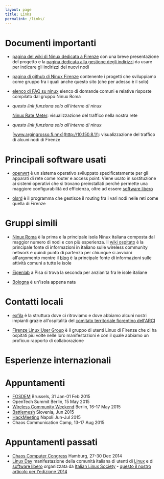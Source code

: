 ```yaml
---
layout: page
title: Links
permalink: /links/
---
```


# Documenti importanti

- [pagina del wiki di Ninux dedicata a Firenze](http://wiki.ninux.org/Firenze/)
  con una breve presentazione del progetto e la
  [pagina dedicata alla gestione degli indirizzi](http://wiki.ninux.org/Firenze/GestioneIndirizzi)
  da usare per indicare gli indirizzi dei nuovi nodi

- [pagina di github di Ninux Firenze](https://github.com/ninux-fi/)
  contenente i progetti che sviluppiamo come gruppo fra i quali anche
  questo sito (che per adesso è il solo)

- [elenco di FAQ su ninux](http://wiki.ninux.org/FAQ) elenco di
  domande comuni e relative risposte compilato dal gruppo Ninux Roma

- *questo link funziona solo all'interno di ninux*

  [Ninux Rate Meter](http://10.150.28.11): visualizzazione del traffico
  nella nostra rete

- *questo link funziona solo all'interno di ninux*

  [www.argingrosso.fi.nnx](http://10.150.8.1/): visualizzazione del
  traffico di alcuni nodi di Firenze
  
# Principali software usati

- [openwrt](http://wiki.openwrt.org) è un sistema operativo sviluppato
  specificatamente per gli apparati di rete come router e access
  point. Viene usato in sostituzione ai sistemi operativi che si
  trovano preinstallati perché permette una maggiore configurabilità
  ed efficienza, oltre ad essere
  [software libero](https://www.gnu.org/philosophy/free-sw.it.html)

- [olsrd](http://olsr.org) è il programma che gestisce il routing fra i
  vari nodi nelle reti come quella di Firenze

# Gruppi simili

- [Ninux Roma](http://www.ninux.org) è la prima e la principale isola
  Ninux italiana composta dal maggior numero di nodi e con più
  esperienza. Il [wiki ospitato](http://wiki.ninux.org) è la
  principale fonte di informazioni in italiano sulle wireless
  community network e quindi punto di partenza per chiunque si
  avvicini all'argomento mentre il [blog](http://blog.ninux.org) è la
  principale fonte di informazioni sulle attività comuni a tutte le
  isole

- [Eigenlab](http://www.eigenlab.org) a Pisa si trova la seconda per
  anzianità fra le isole italiane

- [Bologna](https://wiki.bologna.ninux.org/) è un'isola appena nata

# Contatti locali

- [exfila](http://www.exfila.it) è la struttura dove ci ritroviamo e
  dove abbiamo alcuni nostri impianti grazie all'ospitalità del
  [comitato territoriale fiorentino dell'ARCI](http://www.arcifirenze.it/)

- [Firenze Linux User Group](http://firenze.linux.it) è il  gruppo di
  utenti Linux di Firenze che ci ha ospitati più volte nelle loro
  manifestazioni e con il quale abbiamo un proficuo rapporto di
  collaborazione
  
# Esperienze internazionali

# Appuntamenti

- [FOSDEM](https://fosdem.org/2015/) Brussels, 31 Jan-01 Feb 2015
- OpenTech Summit Berlin, 15 May 2015
- [Wireless Community Weekend](http://wiki.freifunk.net/Wireless_Community_Weekend_2015) Berlin, 16-17 May 2015
- [Battlemesh](http://battlemesh.org/) Slovenia, Jun 2015
- [HackMeeting](http://www.hackmeeting.org) Napoli Jun-Jul 2015
- Chaos Communication Camp, 13-17 Aug 2015

# Appuntamenti passati
- [Chaos Computer Congress](https://events.ccc.de/congress/2014/wiki/Main_Page) Hamburg, 27-30 Dec 2014
- [Linux Day](http://www.linuxday.it) manifestazione della comunità
  italiana di utenti di [Linux](http://www.linux.com) e di
  [software libero](http://www.fsf.org) organizzata da
  [Italian Linux Society](http://www.ils.org) -
  [questo il nostro articolo per l'edizione 2014](http://firenze.ninux.org/eventi/2014/10/18/LinuxDay2014/)
